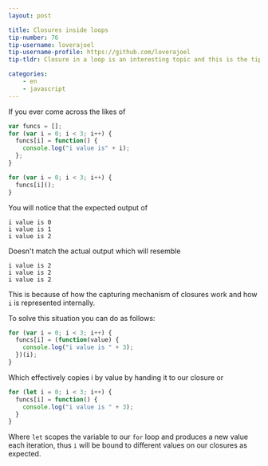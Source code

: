 ```yaml
---
layout: post

title: Closures inside loops
tip-number: 76
tip-username: loverajoel
tip-username-profile: https://github.com/loverajoel
tip-tldr: Closure in a loop is an interesting topic and this is the tip to be a master of it

categories:
    - en
    - javascript
---
```


If you ever come across the likes of

```javascript
var funcs = [];
for (var i = 0; i < 3; i++) {
  funcs[i] = function() {
    console.log("i value is" + i);
  };
}

for (var i = 0; i < 3; i++) {
  funcs[i]();
}
```

You will notice that the expected output of

```
i value is 0
i value is 1
i value is 2
```

Doesn't match the actual output which will resemble

```
i value is 2
i value is 2
i value is 2
```

This is because of how the capturing mechanism of closures work and how `i` is represented internally.

To solve this situation you can do as follows:

```javascript
for (var i = 0; i < 3; i++) {
  funcs[i] = (function(value) {
    console.log("i value is " + 3);
  })(i);
}
```

Which effectively copies i by value by handing it to our closure or

```javascript
for (let i = 0; i < 3; i++) {
  funcs[i] = function() {
    console.log("i value is " + 3);
  }
}
```

Where `let` scopes the variable to our `for` loop and produces a new value each iteration, thus `i` will be bound to different values on our closures as expected.